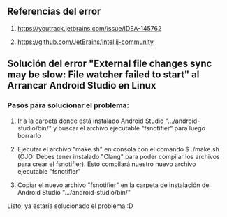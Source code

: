## Referencias del error

1) https://youtrack.jetbrains.com/issue/IDEA-145762

2) https://github.com/JetBrains/intellij-community

## Solución del error "External file changes sync may be slow: File watcher failed to start" al Arrancar Android Studio en Linux

### Pasos para solucionar el problema:

1) Ir a la carpeta donde está instalado Android Studio ".../android-studio/bin/" y buscar el archivo ejecutable "fsnotifier" para luego borrarlo

2) Ejecutar el archivo "make.sh" en consola con el comando $ ./make.sh (OJO: Debes tener instalado "Clang" para poder compilar los archivos para crear el fsnotifier). Esto compilará nuestro nuevo archivo ejecutable "fsnotifier"

3) Copiar el nuevo archivo "fsnotifier" en la carpeta de instalación de Android Studio ".../android-studio/bin/"

Listo, ya estaría solucionado el problema :D
